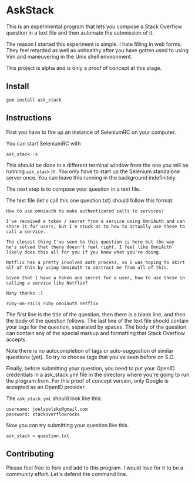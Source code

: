 # AskStack

This is an experimental program that lets you compose a Stack Overflow
question in a text file and then automate the submission of it.

The reason I started this experiment is simple.  I hate filling in web
forms.  They feel retarded as well as unhealthy after you have gotten
used to using Vim and maneuvering in the Unix shell environment.  

This project is alpha and is only a proof of concept at this stage.

## Install

    gem install ask_stack

## Instructions

First you have to fire up an instance of SeleniumRC on your computer.

You can start SeleniumRC with

    ask_stack -s

This should be done in a different terminal window from the one you will
be running `ask_stack` in.  You only have to start up the Selenium
standalone server once.  You can leave this running in the background
indefinitely. 

The next step is to compose your question in a text file.

The text file (let's call this one question.txt) should follow this
format:

    How to use omniauth to make authenticated calls to services?

    I've received a token / secret from a service using OmniAuth and can
    store it for users, but I'm stuck as to how to actually use these to
    call a service.

    The closest thing I've seen to this question is here but the way
    he's solved that there doesn't feel right. I feel like OmniAuth
    likely does this all for you if you know what you're doing.

    Netflix has a pretty involved auth process, so I was hoping to skirt
    all of this by using OmniAuth to abstract me from all of this.

    Given that I have a token and secret for a user, how to use these in
    calling a service like Netflix?

    Many thanks :)

    ruby-on-rails ruby omniauth netflix 

The first line is the title of the question, then there is a blank line,
and then the body of the question follows. The last line of the text
file should contain your tags for the question, separated by spaces.
The body of the question can contain any of the special markup and
formatting that Stack Overflow accepts.

Note there is no autocompletion of tags or auto-suggestion of similar
questions (yet).  So try to choose tags that you've seen before on S.O.

Finally, before submitting your question, you need to put your OpenID
credentials in a ask_stack.yml file in the directory where you're going
to run the program from. For this proof of concept version, only Google
is accepted as an OpenID provider.

The `ask_stack.yml` should look like this:

    username: joelspolsky@gmail.com
    password: stackoverflowrocks

Now you can try submitting your question like this.

    ask_stack < question.txt

## Contributing

Please feel free to fork and add to this program. I would love for it to
be a community effort. Let's defend the command line. 


